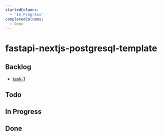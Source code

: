 ```yaml
---
startedColumns:
  - 'In Progress'
completedColumns:
  - Done
---
```


# fastapi-nextjs-postgresql-template

## Backlog

- [task-1](tasks/task-1.md)

## Todo

## In Progress

## Done
